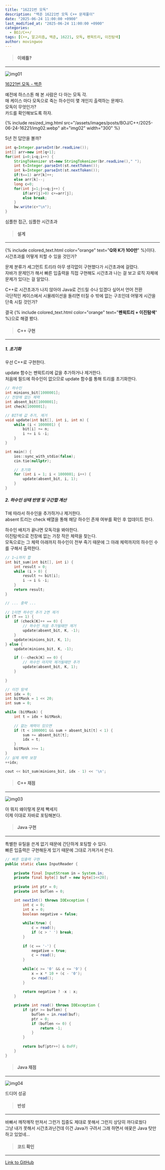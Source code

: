 ```yaml
---
title: "16221번 모독"
description: "백준 16221번 모독 C++ 문제풀이"
date: "2025-06-24 11:00:00 +0900"
last_modified_at: "2025-06-24 11:00:00 +0900"
categories: 
  - BOJ/C++/
tags: [C++, 알고리즘, 백준, 16221, 모독, 펜윅트리, 이진탐색]
author: movingwoo
---
```

> #### 이왜틀?  
---  
  
![img01](/assets/images/posts/BOJ/C++/2025-06-24-16221/img01.webp)  
  
[16221번 모독 - 백준](https://www.acmicpc.net/problem/16221)  
  
예전에 하스스톤 해 본 사람은 다 아는 모독 각.  
매 케이스 마다 모독으로 죽는 하수인이 몇 개인지 출력하는 문제다.  
모독이 무엇인가?  
카드를 확인해보도록 하자.  
  
{% include resized_img.html src="/assets/images/posts/BOJ/C++/2025-06-24-16221/img02.webp" alt="img02" width="300" %}
  
5년 전 답안을 볼까?  
  
```java
int q=Integer.parseInt(br.readLine());
int[] arr=new int[q+1];
for(int i=0;i<q;i++) {
	StringTokenizer st=new StringTokenizer(br.readLine()," ");
	int t=Integer.parseInt(st.nextToken());
	int k=Integer.parseInt(st.nextToken());
	if(t==1) arr[k]++;
	else arr[k]--;
	long c=0;
	for(int j=1;j<=q;j++) {
		if(arr[j]>0) c+=arr[j];
		else break;
	}
	bw.write(c+"\n");
}
```
  
심플한 접근, 심플한 시간초과  
  
> #### 설계  
---  
  
{% include colored_text.html color="orange" text="**Q와 K가 100만**" %}이다.  
시간초과를 어떻게 피할 수 있을 것인가?  
  
문제 분류가 세그먼트 트리라 아무 생각없이 구현했다가 시간초과에 걸렸다.  
자바가 문제인가 해서 빠른 입출력을 직접 구현해도 시간초과 나는 걸 보고 로직 자체에 문제가 있다는 걸 알았다.  
  
C++로 시간초과가 나지 않아야 Java로 건드릴 수나 있겠다 싶어서 언어 전환  
극단적인 케이스에서 시뮬레이션을 돌리면 터질 수 밖에 없는 구조인데 어떻게 시간을 단축 시킬 것인가?  
  
결국 {% include colored_text.html color="orange" text="**펜윅트리 + 이진탐색**" %}으로 해결 봤다.  
  
> #### C++ 구현  
---  
  
##### 1. 초기화  
  
우선 C++로 구현한다.  
  
update 함수는 펜윅트리에 값을 추가하거나 제거한다.  
처음에 필드에 하수인이 없으므로 update 함수를 통해 트리를 초기화한다.  
  
```cpp
// 하수인
int minions_bit[1000001];
// 전장에 없는 체력
int absent_bit[1000001];
int check[1000001];

// BIT에 값 추가, 제거
void update(int bit[], int i, int n) {
    while (i < 1000001) {
        bit[i] += n;
        i += i & -i;
    }
}

int main() {
    ios::sync_with_stdio(false);
    cin.tie(nullptr);

    // 초기화
    for (int i = 1; i < 1000001; i++) {
        update(absent_bit, i, 1);
    }
}
```
  
##### 2. 하수인 상태 반영 및 구간합 계산  
  
T에 따라서 하수인을 추가하거나 제거한다.  
absent 트리는 check 배열을 통해 해당 하수인 존재 여부를 확인 후 업데이트 한다.  
  
하수인 배치가 끝나면 모독각을 봐야한다.  
이진탐색으로 전장에 없는 가장 작은 체력을 찾는다.  
모독으로는 그 체력 아래까지 하수인이 전부 죽기 때문에 그 아래 체력까지의 하수인 수를 구해서 출력한다.  
  
```cpp
// 1~i까지 합
int bit_sum(int bit[], int i) {
    int result = 0;
    while (i > 0) {
        result += bit[i];
        i -= i & -i;
    }
    return result;
}

// ... 중략 ...
        
// 1이면 하수인 추가 2면 제거
if (T == 1) {
	if (check[K]++ == 0) {
		// 하수인 처음 추가될때만 제거
		update(absent_bit, K, -1);
	}
	update(minions_bit, K, 1);
} else {
	update(minions_bit, K, -1);

	if (--check[K] == 0) {
		// 하수인 마지막 제거될때만 추가
		update(absent_bit, K, 1);
	}
	
}

// 이진 탐색
int idx = 0;
int bitMask = 1 << 20;
int sum = 0;

while (bitMask) {
	int t = idx + bitMask;
	
	// 없는 체력이 있으면
	if (t < 1000001 && sum + absent_bit[t] < 1) {
		sum += absent_bit[t];
		idx = t;
	}
	bitMask >>= 1;
}
// 실제 체력 보정
++idx;

cout << bit_sum(minions_bit, idx - 1) << '\n';
```
  
> #### C++ 채점  
---  
  
![img03](/assets/images/posts/BOJ/C++/2025-06-24-16221/img03.webp)  
  
아 뭐지 왜이렇게 문제 빡세지  
이제 이대로 자바로 포팅해본다.  
  
> #### Java 구현  
---  
  
특별한 유틸을 쓴게 없기 때문에 간단하게 포팅할 수 있다.  
빠른 입출력은 구현해둔게 있기 때문에 그대로 가져가서 쓴다.  
  
```java
// 빠른 입출력 구현
public static class InputReader {
	
	private final InputStream in = System.in;
	private final byte[] buf = new byte[1<<20];
	
	private int ptr = 0;
	private int buflen = 0;

	int nextInt() throws IOException {
		int c = 0;
		int x = 0;
		boolean negative = false;
		
		while(true) {
			c = read();
			if (c > ' ') break;
		}
		
		if (c == '-') { 
			negative = true;
			c = read(); 
		}
		
		while(c >= '0' && c <= '9') {
			x = x * 10 + (c - '0');
			c= read();
		}
		
		return negative ? -x : x;
	}

	private int read() throws IOException {
		if (ptr >= buflen) {
			buflen = in.read(buf);
			ptr = 0;
			if (buflen <= 0) {
				return -1;
			}
		}
		
		return buf[ptr++] & 0xFF;
	}
}
```
  
> #### Java 채점  
---  
  
![img04](/assets/images/posts/BOJ/C++/2025-06-24-16221/img04.webp)  
  
드디어 성공  
  
> #### 반성  
---  
  
바빠서 깨작깨작 만져서 그런가 집중도 제대로 못해서 그런지 상당히 까다로웠다  
그냥 내가 못해서 시간초과난건데 이건 Java가 구려서 그래 하면서 애꿎은 Java 탓만 하고 있었네...  
  
> #### 코드 확인   
---  
  
[Link to GitHub](https://raw.githubusercontent.com/movingwoo/movingwoo-snippets/refs/heads/main/BOJ/C%2B%2B/2025-06-24-16221.cpp)

